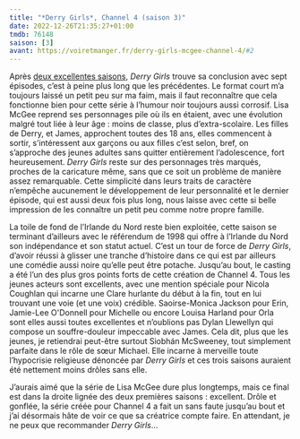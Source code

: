```yaml
---
title: "*Derry Girls*, Channel 4 (saison 3)"
date: 2022-12-26T21:35:27+01:00
tmdb: 76148 
saison: [3]
avant: https://voiretmanger.fr/derry-girls-mcgee-channel-4/#2
---
```


Après [deux excellentes saisons](https://voiretmanger.fr/derry-girls-mcgee-channel-4/), *Derry Girls* trouve sa conclusion avec sept épisodes, c’est à peine plus long que les précédentes. Le format court m’a toujours laissé un petit peu sur ma faim, mais il faut reconnaître que cela fonctionne bien pour cette série à l’humour noir toujours aussi corrosif. Lisa McGee reprend ses personnages pile où ils en étaient, avec une évolution malgré tout liée à leur âge : moins de classe, plus d’extra-scolaire. Les filles de Derry, et James, approchent toutes des 18 ans, elles commencent à sortir, s’intéressent aux garçons ou aux filles c’est selon, bref, on s’approche des jeunes adultes sans quitter entièrement l’adolescence, fort heureusement. *Derry Girls* reste sur des personnages très marqués, proches de la caricature même, sans que ce soit un problème de manière assez remarquable. Cette simplicité dans leurs traits de caractère n’empêche aucunement le développement de leur personnalité et le dernier épisode, qui est aussi deux fois plus long, nous laisse avec cette si belle impression de les connaître un petit peu comme notre propre famille.

La toile de fond de l’Irlande du Nord reste bien exploitée, cette saison se terminant d’ailleurs avec le référendum de 1998 qui offre à l’Irlande du Nord son indépendance et son statut actuel. C’est un tour de force de *Derry Girls*, d’avoir réussi à glisser une tranche d’histoire dans ce qui est par ailleurs une comédie aussi noire qu’elle peut être potache. Jusqu’au bout, le casting a été l’un des plus gros points forts de cette création de Channel 4. Tous les jeunes acteurs sont excellents, avec une mention spéciale pour Nicola Coughlan qui incarne une Clare hurlante du début à la fin, tout en lui trouvant une voie (et une voix) crédible. Saoirse-Monica Jackson pour Erin, Jamie-Lee O'Donnell pour Michelle ou encore Louisa Harland pour Orla sont elles aussi toutes excellentes et n’oublions pas Dylan Llewellyn qui compose un souffre-douleur impeccable avec James. Cela dit, plus que les jeunes, je retiendrai peut-être surtout Siobhán McSweeney, tout simplement parfaite dans le rôle de sœur Michael. Elle incarne à merveille toute l’hypocrisie religieuse dénoncée par *Derry Girls* et ces trois saisons auraient été nettement moins drôles sans elle. 

J’aurais aimé que la série de Lisa McGee dure plus longtemps, mais ce final est dans la droite lignée des deux premières saisons : excellent. Drôle et gonflée, la série créée pour Channel 4 a fait un sans faute jusqu’au bout et j’ai désormais hâte de voir ce que sa créatrice compte faire. En attendant, je ne peux que recommander *Derry Girls*…